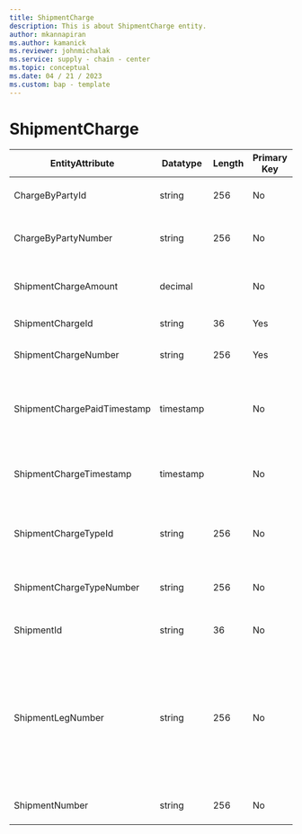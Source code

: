 ```yaml
---
title: ShipmentCharge
description: This is about ShipmentCharge entity.
author: mkannapiran
ms.author: kamanick
ms.reviewer: johnmichalak
ms.service: supply - chain - center
ms.topic: conceptual
ms.date: 04 / 21 / 2023
ms.custom: bap - template
---
```


# **ShipmentCharge**

|	EntityAttribute	|	Datatype	|	Length	|	Primary Key	|	Description	|
|---------------|--------|------|----------|-----------|
|	ChargeByPartyId	|	string	|	256	|	No	|	The unique identifier of a Party.	|
|	ChargeByPartyNumber	|	string	|	256	|	No	|	Shipment charge by party number	|
|	ShipmentChargeAmount	|	decimal	|		|	No	|	The amount of the shipment charge.	|
|	ShipmentChargeId	|	string	|	36	|	Yes	|	Shipment charge Id	|
|	ShipmentChargeNumber	|	string	|	256	|	Yes	|	Shipment charge number 	|
|	ShipmentChargePaidTimestamp	|	timestamp	|		|	No	|	The timestamp that the shipment charge was paid.	|
|	ShipmentChargeTimestamp	|	timestamp	|		|	No	|	The timestamp of the shipment charge.	|
|	ShipmentChargeTypeId	|	string	|	256	|	No	|	The unique identifier of a shipment charge type.	|
|	ShipmentChargeTypeNumber	|	string	|	256	|	No	|	Type of shipment charge number	|
|	ShipmentId	|	string	|	36	|	No	|	The unique identifier of a Shipment.	|
|	ShipmentLegNumber	|	string	|	256	|	No	|	The unique identifier of the Shipment Leg Number, which equals the shipment leg 'sequence number'.	|
|	ShipmentNumber	|	string	|	256	|	No	|	Number of the shipment	|
